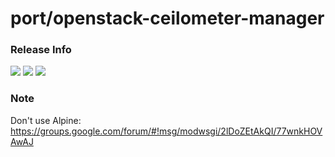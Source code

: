 # port/openstack-ceilometer-manager

### Release Info
[![](https://images.microbadger.com/badges/version/port/openstack-ceilometer-manager.svg)](http://microbadger.com/images/port/openstack-ceilometer-manager "Image info @ microbadger.com")
[![](https://images.microbadger.com/badges/image/port/openstack-ceilometer-manager.svg)](http://microbadger.com/images/port/openstack-ceilometer-manager "Image info @ microbadger.com")
[![](https://images.microbadger.com/badges/commit/port/openstack-ceilometer-manager.svg)](http://microbadger.com/images/port/openstack-ceilometer-manager "Image info @ microbadger.com")

### Note
Don't use Alpine: https://groups.google.com/forum/#!msg/modwsgi/2lDoZEtAkQI/77wnkHOVAwAJ
